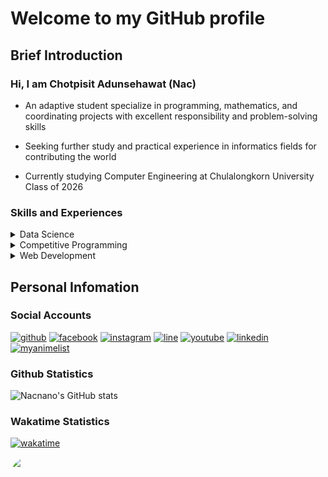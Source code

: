 # Welcome to my GitHub profile
 
## Brief Introduction

### Hi, I am Chotpisit Adunsehawat (Nac)

- An adaptive student specialize in programming, mathematics, and coordinating projects with excellent responsibility and problem-solving skills

- Seeking further study and practical experience in informatics fields for contributing the world

- Currently studying Computer Engineering at Chulalongkorn University Class of 2026

### Skills and Experiences

<details>
<summary>Data Science</summary>

- Done several Machine Learning and Data Analysis projects - [School Research Project](https://github.com/Nacnano/predicting-and-comparing-learners-interest-in-note-taking-from-multimedia-using-a-machine-learning-) : A project for predicting and comparing learners' interest in
  note-taking from multimedia using a machine
  learning model to enhance learning efficiency

      - [Mathematical Model (GFinder)](https://github.com/Nacnano/IMMC-2021) : A 5 days project for International Mathematical Modeling Competition

      - [School Mini-Project](https://github.com/Nacnano/thailand-s-logictic-system-analysis-project) : A project for analysing Thailand's logistic system

- Learning to become a Data Engineer (Data Warehouse structures and Data Pipelines)

</details>

<details>
<summary>Competitive Programming</summary>

- Achieved Silver Medal from the ([Virtual](https://www.youtube.com/playlist?list=PLqrB1A79hVhEQS91WLbga8_3CntUG0Fm8)) 16th Thailand Olympiad in Informatics

- Qualified as the second reserve and the first reserve for participating in the 16th and 17th Thailand Olympiad in Informatics respectively (สำรองผู้แทนศูนย์อันดับหนึ่งและสอง in Thai) from POSN Computer Olympiad Camp held by Mahidol Wittayanusorn School

</details>

<details>
<summary>Web Development</summary>

- [CU Get Rekt](https://cugetrekt.vercel.app) ([Github](https://github.com/nacnano/cugetrekt)) : Created and maintained its Backend using Nestjs and Prisma

- [Monkey Everyday](https://monkeyeveryday.com) Internship : Gained brief experiences in almost every fields

- Learning to become a Full Stack Developer (Mostly basics)

</details>

## Personal Infomation

### Social Accounts

[![github](https://img.shields.io/badge/GitHub-100000?style=for-the-badge&logo=github&logoColor=white)](https://github.com/Nacnano)
[![facebook](https://img.shields.io/badge/Facebook-1877F2?style=for-the-badge&logo=facebook&logoColor=white)](https://www.facebook.com/chotpisit.adunsehawat/)
[![instagram](https://img.shields.io/badge/Instagram-E4405F?style=for-the-badge&logo=instagram&logoColor=white)](https://www.instagram.com/chotpisit_nac/)
[![line](https://img.shields.io/badge/Line-00C300?style=for-the-badge&logo=line&logoColor=white)](https://line.me/ti/p/Op-BPbQZFX)
[![youtube](https://img.shields.io/badge/YouTube-FF0000?style=for-the-badge&logo=youtube&logoColor=white)](https://www.youtube.com/channel/UC35blZ3e07Srxg_bbdXLZKQ)
[![linkedin](https://img.shields.io/badge/LinkedIn-0077B5?style=for-the-badge&logo=linkedin&logoColor=white)](https://www.linkedin.com/in/chotpisit-adunsehawat-b68912210/)
[![myanimelist](https://img.shields.io/badge/Myanimelist-2E51A2?style=for-the-badge&logo=myanimelist&logoColor=white)](https://myanimelist.net/profile/Nacnano)

### Github Statistics

![Nacnano's GitHub stats](https://github-readme-stats-nacnano.vercel.app/api?username=nacnano&show_icons=true&count_private=true&theme=dark)

<!-- ![Nacnano's language stats](https://github-readme-stats-nacnano.vercel.app/api/top-langs/?username=nacnano&layout=compact&theme=radical&langs_count=10) -->

### Wakatime Statistics

[![wakatime](https://wakatime.com/badge/user/c2713806-dd52-45eb-a88b-5705edc73874.svg)](https://wakatime.com/@Nacnano)

<div style="width: 400px; height: 300px; border-radius: 30px;  overflow: hidden; align:center" >
    <img src="https://wakatime.com/share/@Nacnano/5ac7c52e-5639-4c34-b43b-2beebfb74ce0.png" />
</div>
